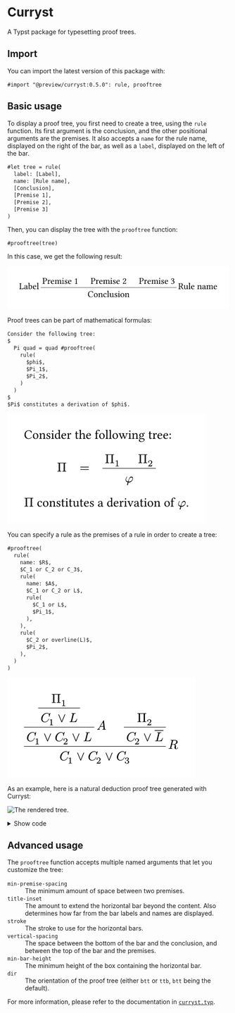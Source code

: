 # Curryst

A Typst package for typesetting proof trees.


## Import

You can import the latest version of this package with:

```typst
#import "@preview/curryst:0.5.0": rule, prooftree
```

## Basic usage

To display a proof tree, you first need to create a tree, using the `rule` function. Its first argument is the conclusion, and the other positional arguments are the premises. It also accepts a `name` for the rule name, displayed on the right of the bar, as well as a `label`, displayed on the left of the bar.

```typ
#let tree = rule(
  label: [Label],
  name: [Rule name],
  [Conclusion],
  [Premise 1],
  [Premise 2],
  [Premise 3]
)
```

Then, you can display the tree with the `prooftree` function:

```typ
#prooftree(tree)
```

In this case, we get the following result:

![A proof tree with three premises, a conclusion, and a rule name.](examples/usage.svg)

Proof trees can be part of mathematical formulas:

```typ
Consider the following tree:
$
  Pi quad = quad #prooftree(
    rule(
      $phi$,
      $Pi_1$,
      $Pi_2$,
    )
  )
$
$Pi$ constitutes a derivation of $phi$.
```

![The rendered document.](examples/math-formula.svg)

You can specify a rule as the premises of a rule in order to create a tree:

```typ
#prooftree(
  rule(
    name: $R$,
    $C_1 or C_2 or C_3$,
    rule(
      name: $A$,
      $C_1 or C_2 or L$,
      rule(
        $C_1 or L$,
        $Pi_1$,
      ),
    ),
    rule(
      $C_2 or overline(L)$,
      $Pi_2$,
    ),
  )
)
```

![The rendered tree.](examples/rule-as-premise.svg)

As an example, here is a natural deduction proof tree generated with Curryst:

![The rendered tree.](examples/natural-deduction.svg)

<details>
  <summary>Show code</summary>

  ```typ
  #let ax = rule.with(name: [ax])
  #let and-el = rule.with(name: $and_e^ell$)
  #let and-er = rule.with(name: $and_e^r$)
  #let impl-i = rule.with(name: $scripts(->)_i$)
  #let impl-e = rule.with(name: $scripts(->)_e$)
  #let not-i = rule.with(name: $not_i$)
  #let not-e = rule.with(name: $not_e$)

  #prooftree(
    impl-i(
      $tack (p -> q) -> not (p and not q)$,
      not-i(
        $p -> q tack  not (p and not q)$,
        not-e(
          $ underbrace(p -> q\, p and not q, Gamma) tack bot $,
          impl-e(
            $Gamma tack q$,
            ax($Gamma tack p -> q$),
            and-el(
              $Gamma tack p$,
              ax($Gamma tack p and not q$),
            ),
          ),
          and-er(
            $Gamma tack not q$,
            ax($Gamma tack p and not q$),
          ),
        ),
      ),
    )
  )
  ```
</details>


## Advanced usage

The `prooftree` function accepts multiple named arguments that let you customize the tree:

<dl>
  <dt><code>min-premise-spacing</code></dt>
  <dd>The minimum amount of space between two premises.</dd>

  <dt><code>title-inset</code></dt>
  <dd>The amount to extend the horizontal bar beyond the content. Also determines how far from the bar labels and names are displayed.</dd>

  <dt><code>stroke</code></dt>
  <dd>The stroke to use for the horizontal bars.</dd>

  <dt><code>vertical-spacing</code></dt>
  <dd>The space between the bottom of the bar and the conclusion, and between the top of the bar and the premises.</dd>

  <dt><code>min-bar-height</code></dt>
  <dd>The minimum height of the box containing the horizontal bar.</dd>

  <dt><code>dir</code></dt>
  <dd>The orientation of the proof tree (either <code>btt</code> or <code>ttb</code>, <code>btt</code> being the default).</dd>
</dl>

For more information, please refer to the documentation in [`curryst.typ`](curryst.typ).
